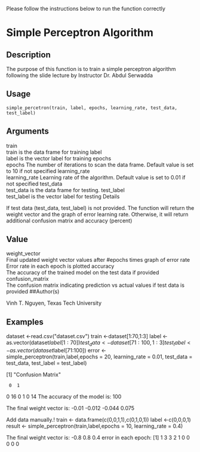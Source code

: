 Please follow the instructions below to run the function correctly
# Simple Perceptron Algorithm

## Description

The purpose of this function is to train a simple perceptron algorithm following the slide lecture by Instructor Dr. Abdul Serwadda

## Usage
```
simple_percetron(train, label, epochs, learning_rate, test_data, test_label)
```
## Arguments

train	
train is the data frame for training
label	
label is the vector label for training
epochs	
epochs The number of iterations to scan the data frame. Default value is set to 10 if not specified
learning_rate	
learning_rate Learning rate of the algorithm. Default value is set to 0.01 if not specified
test_data	
test_data is the data frame for testing.
test_label	
test_label is the vector label for testing
Details

If test data (test_data, test_label) is not provided. The function will return the weight vector and the graph of error learning rate. Otherwise, it will return additional confusion matrix and accuracy (percent)

## Value

weight_vector	
Final updated weight vector values after #epochs times
graph of error rate	
Error rate in each epoch is plotted
accuracy	
The accuracy of the trained model on the test data if provided
confusion_matrix	
The confusion matrix indicating prediction vs actual values if test data is provided
##Author(s)

Vinh T. Nguyen, Texas Tech University

## Examples


dataset <-read.csv("dataset.csv")
train <-dataset[1:70,1:3]
label <-as.vector(dataset$label[1:70])
test_data <-dataset[71:100,1:3]
test_label <-as.vector(dataset$label[71:100])
error <-simple_perceptron(train,label,epochs = 20, learning_rate = 0.01, test_data = test_data, test_label = test_label)

[1] "Confusion Matrix"

     0  1
  0 16  0
  1  0 14
The accuracy of the model is:  100

The final weight vector is:  -0.01 -0.012 -0.044 0.075

Add data manually.!
train <- data.frame(c(0,0,1,1),c(0,1,0,1))
label <-c(0,0,0,1)
result <- simple_perceptron(train,label,epochs = 10, learning_rate = 0.4)

The final weight vector is:  -0.8 0.8 0.4
error in each epoch: [1] 1 3 3 2 1 0 0 0 0 0

